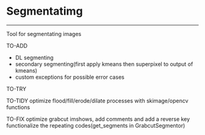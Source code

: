 # Segmentatimg
---
Tool for segmentating images

TO-ADD
- DL segmenting
- secondary segmenting(first apply kmeans then superpixel to output of kmeans)
- custom exceptions for possible error cases

TO-TRY

TO-TIDY
optimize flood/fill/erode/dilate processes with skimage/opencv functions

TO-FIX
optimize grabcut imshows, add comments and add a reverse key
functionalize the repeating codes(get_segments in GrabcutSegmentor)
